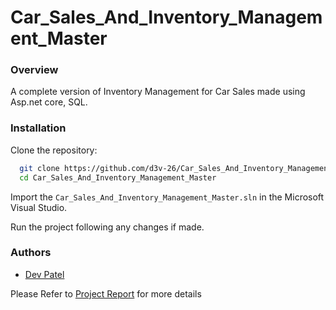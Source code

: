 # Car_Sales_And_Inventory_Management_Master


### Overview
A complete version of Inventory Management for Car Sales made using Asp.net core, SQL.
  
### Installation

Clone the repository:

```bash
  git clone https://github.com/d3v-26/Car_Sales_And_Inventory_Management_Master.git
  cd Car_Sales_And_Inventory_Management_Master
```

Import the `Car_Sales_And_Inventory_Management_Master.sln` in the Microsoft Visual Studio.

Run the project following any changes if made.

### Authors

- [Dev Patel](https://www.github.com/d3v-26)

Please Refer to [Project Report](https://github.com/d3v-26/Car_Sales_And_Inventory_Management_Master/blob/main/Project%20Report.pdf) for more details
